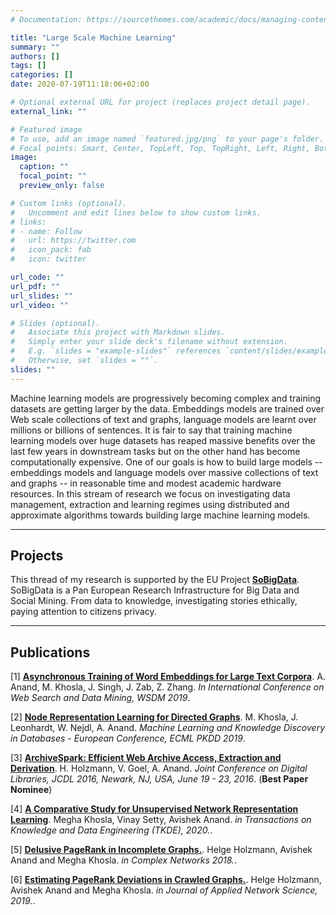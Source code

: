 ```yaml
---
# Documentation: https://sourcethemes.com/academic/docs/managing-content/

title: "Large Scale Machine Learning"
summary: ""
authors: []
tags: []
categories: []
date: 2020-07-19T11:18:06+02:00

# Optional external URL for project (replaces project detail page).
external_link: ""

# Featured image
# To use, add an image named `featured.jpg/png` to your page's folder.
# Focal points: Smart, Center, TopLeft, Top, TopRight, Left, Right, BottomLeft, Bottom, BottomRight.
image:
  caption: ""
  focal_point: ""
  preview_only: false

# Custom links (optional).
#   Uncomment and edit lines below to show custom links.
# links:
# - name: Follow
#   url: https://twitter.com
#   icon_pack: fab
#   icon: twitter

url_code: ""
url_pdf: ""
url_slides: ""
url_video: ""

# Slides (optional).
#   Associate this project with Markdown slides.
#   Simply enter your slide deck's filename without extension.
#   E.g. `slides = "example-slides"` references `content/slides/example-slides.md`.
#   Otherwise, set `slides = ""`.
slides: ""
---
```


Machine learning models are progressively becoming complex and training datasets are getting larger by the data. Embeddings models are trained over Web scale collections of text and graphs, language models are learnt over millions or billions of sentences. It is fair to say that training machine learning models over huge datasets has reaped massive benefits over the last few years in downstream tasks but on the other hand has become computationally expensive. One of our goals is how to build large models -- embeddings models and language models over massive collections of text and graphs -- in reasonable time and modest academic hardware resources. In this stream of research we focus on investigating data management, extraction and learning regimes using distributed and approximate algorithms towards building large machine learning models.

---
## Projects

This thread of my research is supported by the EU Project **[SoBigData](http://www.sobigdata.eu/index)**.
SoBigData is a Pan European Research Infrastructure for Big Data and Social Mining.
From data to knowledge, investigating stories ethically, paying attention to citizens privacy.

---
## Publications

[1] **[Asynchronous Training of Word Embeddings for Large Text Corpora](https://doi.org/10.1145/3289600.3291011)**. A. Anand, M. Khosla, J. Singh, J. Zab, Z. Zhang. <em>In International Conference on Web Search and Data Mining, WSDM 2019</em>.

[2] **[Node Representation Learning for Directed Graphs](https://doi.org/10.1007/978-3-030-46150-8_24)**.  M. Khosla, J. Leonhardt, W. Nejdl, A. Anand. <em>Machine Learning and Knowledge Discovery in Databases - European Conference, ECML PKDD 2019</em>.

[3] **[ArchiveSpark: Efficient Web Archive Access, Extraction and Derivation](https://doi.org/10.1145/2910896.2910902)**. H. Holzmann, V. Goel, A. Anand. <em>Joint Conference on Digital Libraries, JCDL 2016, Newark, NJ, USA, June 19 - 23, 2016</em>. (**Best Paper Nominee**)

[4] **[A Comparative Study for Unsupervised Network Representation Learning](https://arxiv.org/pdf/1903.07902.pdf)**. Megha Khosla, Vinay Setty, Avishek Anand. <em>in Transactions on Knowledge and Data Engineering (TKDE), 2020.</em>.

[5] **[Delusive PageRank in Incomplete Graphs.](https://link.springer.com/chapter/10.1007/978-3-030-05411-3_9)**. Helge Holzmann, Avishek Anand and Megha Khosla. <em>in Complex Networks 2018.</em>.

[6] **[Estimating PageRank Deviations in Crawled Graphs.](https://link.springer.com/chapter/10.1007/978-3-030-05411-3_9)**. Helge Holzmann, Avishek Anand and Megha Khosla. <em>in Journal of Applied Network Science, 2019.</em>.
